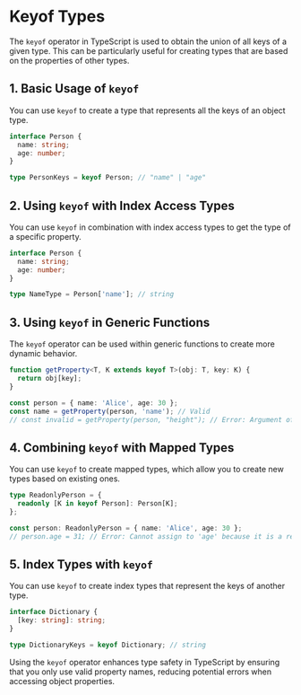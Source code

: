 # Keyof Types

The `keyof` operator in TypeScript is used to obtain the union of all keys of a given type. This can be particularly useful for creating types that are based on the properties of other types.

## 1. Basic Usage of `keyof`

You can use `keyof` to create a type that represents all the keys of an object type.

```typescript
interface Person {
  name: string;
  age: number;
}

type PersonKeys = keyof Person; // "name" | "age"
```

## 2. Using `keyof` with Index Access Types

You can use `keyof` in combination with index access types to get the type of a specific property.

```typescript
interface Person {
  name: string;
  age: number;
}

type NameType = Person['name']; // string
```

## 3. Using `keyof` in Generic Functions

The `keyof` operator can be used within generic functions to create more dynamic behavior.

```typescript
function getProperty<T, K extends keyof T>(obj: T, key: K) {
  return obj[key];
}

const person = { name: 'Alice', age: 30 };
const name = getProperty(person, 'name'); // Valid
// const invalid = getProperty(person, "height"); // Error: Argument of type '"height"' is not assignable
```

## 4. Combining `keyof` with Mapped Types

You can use `keyof` to create mapped types, which allow you to create new types based on existing ones.

```typescript
type ReadonlyPerson = {
  readonly [K in keyof Person]: Person[K];
};

const person: ReadonlyPerson = { name: 'Alice', age: 30 };
// person.age = 31; // Error: Cannot assign to 'age' because it is a readonly property.
```

## 5. Index Types with `keyof`

You can use `keyof` to create index types that represent the keys of another type.

```typescript
interface Dictionary {
  [key: string]: string;
}

type DictionaryKeys = keyof Dictionary; // string
```

Using the `keyof` operator enhances type safety in TypeScript by ensuring that you only use valid property names, reducing potential errors when accessing object properties.
